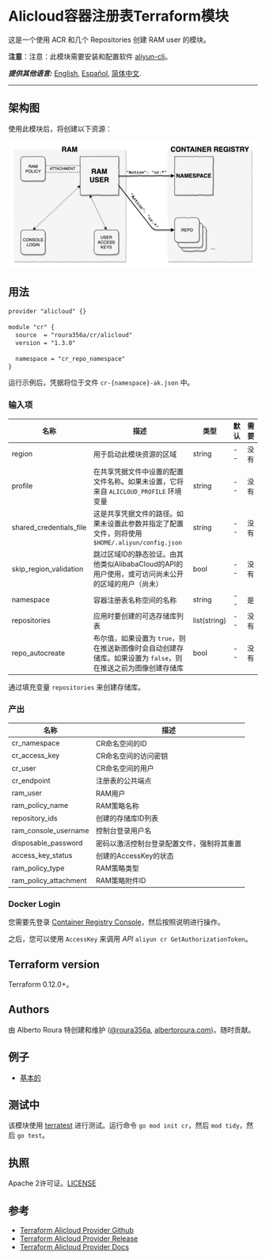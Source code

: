 # Alicloud容器注册表Terraform模块
这是一个使用 ACR 和几个 Repositories 创建 RAM user 的模块。

**注意**：注意：此模块需要安装和配置软件 [aliyun-cli](https://github.com/aliyun/aliyun-cli#installation)。

***提供其他语言:*** [English](https://github.com/roura356a/terraform-alicloud-cr/blob/master/README.md),
[Español](https://github.com/roura356a/terraform-alicloud-cr/blob/master/README.es-ES.md),
[简体中文](https://github.com/roura356a/terraform-alicloud-cr/blob/master/README.zh-CN.md).

----------------------


## 架构图
使用此模块后，将创建以下资源：

![terraform-alicloud-cr diagram](https://raw.githubusercontent.com/roura356a/terraform-alicloud-cr/master/diagram.png "架构图")


## 用法
```hcl
provider "alicloud" {}

module "cr" {
  source  = "roura356a/cr/alicloud"
  version = "1.3.0"
  
  namespace = "cr_repo_namespace"
}
```

运行示例后，凭据将位于文件 `cr-{namespace}-ak.json` 中。


### 输入项
| 名称 | 描述 | 类型 | 默认 | 需要 |
|-----|------|-----|-----|-----|
| region | 用于启动此模块资源的区域 | string | -- | 没有 |
| profile | 在共享凭据文件中设置的配置文件名称。如果未设置，它将来自 `ALICLOUD_PROFILE` 环境变量 | string | -- | 没有 |
| shared_credentials_file | 这是共享凭据文件的路径。如果未设置此参数并指定了配置文件，则将使用 `$HOME/.aliyun/config.json` | string | -- | 没有 |
| skip_region_validation | 跳过区域ID的静态验证。由其他类似AlibabaCloud的API的用户使用，或可访问尚未公开的区域的用户（尚未） | bool | -- | 没有 |
| namespace | 容器注册表名称空间的名称 | string | -- | 是 |
| repositories | 应用时要创建的可选存储库列表 | list(string) | -- | 没有 |
| repo_autocreate | 布尔值，如果设置为 `true`，则在推送新图像时会自动创建存储库。如果设置为 `false`，则在推送之前为图像创建存储库 | bool | -- | 没有 |

通过填充变量 `repositories` 来创建存储库。


### 产出
| 名称 | 描述 |
|-----|-----|
| cr_namespace | CR命名空间的ID |
| cr_access_key | CR命名空间的访问密钥 |
| cr_user | CR命名空间的用户 |
| cr_endpoint | 注册表的公共端点 |
| ram_user | RAM用户 |
| ram_policy_name | RAM策略名称 |
| repository_ids | 创建的存储库ID列表 |
| ram_console_username | 控制台登录用户名 |
| disposable_password | 密码以激活控制台登录配置文件，强制将其重置 |
| access_key_status | 创建的AccessKey的状态 |
| ram_policy_type | RAM策略类型 |
| ram_policy_attachment | RAM策略附件ID |


### Docker Login
您需要先登录 [Container Registry Console](https://cr.console.aliyun.com/)，然后按照说明进行操作。

之后，您可以使用 `AccessKey` 来调用 *API* `aliyun cr GetAuthorizationToken`。


## Terraform version
Terraform 0.12.0+。


## Authors
由 Alberto Roura 特创建和维护 ([@roura356a](https://github.com/roura356a), [albertoroura.com](https://albertoroura.com/))。随时贡献。


## 例子
- [基本的](https://github.com/roura356a/terraform-alicloud-cr/tree/master/examples/basic)


## 测试中
该模块使用 [terratest](https://github.com/gruntwork-io/terratest) 进行测试。运行命令 `go mod init cr`，然后 `mod tidy`，然后 `go test`。


## 执照
Apache 2许可证。[LICENSE](https://github.com/roura356a/terraform-alicloud-cr/tree/master/LICENSE)


## 参考
* [Terraform Alicloud Provider Github](https://github.com/terraform-providers/terraform-provider-alicloud)
* [Terraform Alicloud Provider Release](https://releases.hashicorp.com/terraform-provider-alicloud/)
* [Terraform Alicloud Provider Docs](https://www.terraform.io/docs/providers/alicloud/)
